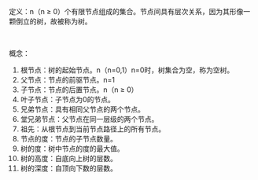 定义：n（n ≥ 0）个有限节点组成的集合。节点间具有层次关系，因为其形像一颗倒立的树，故被称为树。

<br/>

概念：

1. 根节点：树的起始节点。n（n=0,1）n=0时，树集合为空，称为空树。
2. 父节点：节点的前驱节点。n=1
3. 子节点：节点的后置节点。n（n ≥ 0）
4. 叶子节点：子节点为0的节点。
5. 兄弟节点：具有相同父节点的两个节点。
6. 堂兄弟节点：父节点在同一层级的两个节点。
7. 祖先：从根节点到当前节点路径上的所有节点。
8. 节点的度：节点的子节点数量。
9. 树的度：树中节点的度的最大值。
10. 树的高度：自底向上树的层数。
11. 树的深度：自顶向下数的层数。